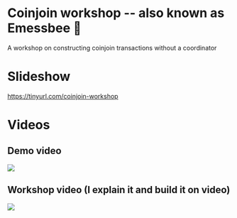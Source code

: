 # Coinjoin workshop -- also known as Emessbee 🐝
A workshop on constructing coinjoin transactions without a coordinator

# Slideshow
https://tinyurl.com/coinjoin-workshop

# Videos

## Demo video

[![](https://supertestnet.github.io/coinjoin-workshop/emessbee-demo-with-yt-logo.jpg)](https://www.youtube.com/watch?v=Fhp5GUyf0Ek)

## Workshop video (I explain it and build it on video)
[![](https://supertestnet.github.io/coinjoin-workshop/emessbee-explainer-with-yt-logo.jpg)](https://www.youtube.com/watch?v=MT0CfuH7upE)
